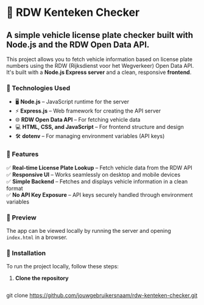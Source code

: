 # 🚗 RDW Kenteken Checker

## A simple vehicle license plate checker built with Node.js and the RDW Open Data API.

This project allows you to fetch vehicle information based on license plate numbers using the RDW (Rijksdienst voor het Wegverkeer) Open Data API. It's built with a **Node.js Express server** and a clean, responsive **frontend**.

### 🔧 Technologies Used
- 🖥️ **Node.js** – JavaScript runtime for the server
- ⚡ **Express.js** – Web framework for creating the API server
- 🌐 **RDW Open Data API** – For fetching vehicle data
- 💻 **HTML, CSS, and JavaScript** – For frontend structure and design
- 🛠️ **dotenv** – For managing environment variables (API keys)

### 🚀 Features
✅ **Real-time License Plate Lookup** – Fetch vehicle data from the RDW API  
✅ **Responsive UI** – Works seamlessly on desktop and mobile devices  
✅ **Simple Backend** – Fetches and displays vehicle information in a clean format  
✅ **No API Key Exposure** – API keys securely handled through environment variables  

### 📸 Preview  
The app can be viewed locally by running the server and opening `index.html` in a browser.  

### 📝 Installation  
To run the project locally, follow these steps:

1. **Clone the repository**  
   ```bash
  git clone https://github.com/jouwgebruikersnaam/rdw-kenteken-checker.git
